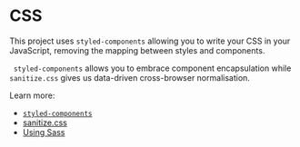 # CSS

This project uses `styled-components` allowing you to write your CSS in your JavaScript, removing the mapping between styles and components.

` styled-components` allows you to embrace component encapsulation while `sanitize.css` gives us data-driven cross-browser normalisation.

Learn more:

- [`styled-components`](sanitize.md)
- [sanitize.css](sanitize.md)
- [Using Sass](sass.md)
